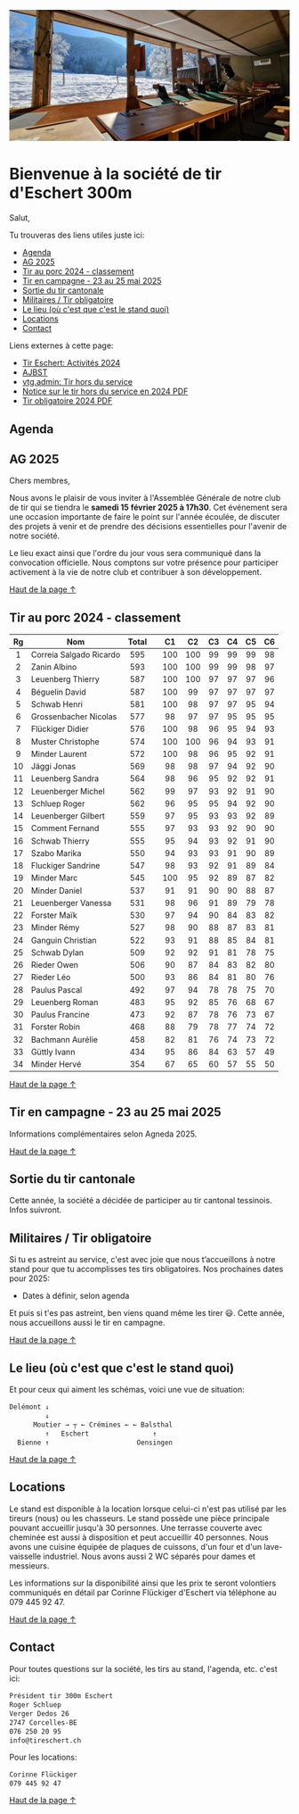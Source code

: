 <p style="text-align: center;"><img id="main_img" src="te_header.jpeg" alt="header"/></p>
<!-- omit from toc -->
<h1 id="main_title">Bienvenue à la société de tir d'Eschert 300m</h1>

Salut,

Tu trouveras des liens utiles juste ici:

- [Agenda](#agenda)
- [AG 2025](#ag-2025)
- [Tir au porc 2024 - classement](#tir-au-porc-2024---classement)
- [Tir en campagne - 23 au 25 mai 2025](#tir-en-campagne---23-au-25-mai-2025)
- [Sortie du tir cantonale](#sortie-du-tir-cantonale)
- [Militaires / Tir obligatoire](#militaires--tir-obligatoire)
- [Le lieu (où c'est que c'est le stand quoi)](#le-lieu-où-cest-que-cest-le-stand-quoi)
- [Locations](#locations)
- [Contact](#contact)

Liens externes à cette page:
- [Tir Eschert: Activités 2024](https://drive.google.com/file/d/1TSqa0SJHZ6F1xZWQyyu6ipLkP1rrel1Y/view?usp=drive_link)
- [AJBST](https://ajbst.ch/)
- [vtg.admin: Tir hors du service](https://www.vtg.admin.ch/fr/tir-hors-du-service)
- [Notice sur le tir hors du service en 2024 PDF](https://www.vtg.admin.ch/content/vtg-internet/fr/mein-militaerdienst/ausserhalb-des-dienstes/sat/schiesswesen-ausser-dienst/_jcr_content/infotabs/items/schiesspflicht/tabPar/downloadlist/downloadItems/13_1609320804927.download/27_123_f_2024.pdf)
- [Tir obligatoire 2024 PDF](https://www.vtg.admin.ch/content/vtg-internet/fr/mein-militaerdienst/ausserhalb-des-dienstes/sat/schiesswesen-ausser-dienst/_jcr_content/infotabs/items/schiesspflicht/tabPar/downloadlist/downloadItems/261_1610952031454.download/27_124_f_2024.pdf)

## Agenda
<p id="agenda"></p>

<script>
var myDoc = document.getElementById("agenda");
var myMainWidth = document.getElementById("main_title");

var w = myMainWidth.offsetWidth;

const iframe_agenda = document.createElement('iframe');
iframe_agenda.src = "https://calendar.google.com/calendar/embed?height=600&wkst=2&ctz=Europe%2FZurich&bgcolor=%23F6BF26&showTabs=0&showCalendars=0&title=Occupation%20du%20Stand%20de%20tir%20Eschert&src=ZXNjaGVydC50aXJAZ21haWwuY29t&color=%23039BE5";
iframe_agenda.style = "border-width:0";
iframe_agenda.width= w;
iframe_agenda.height=(3*w)/4;
iframe_agenda.frameborder="0";
iframe_agenda.scrolling="no";

myDoc.appendChild(iframe_agenda);
</script>

## AG 2025
Chers membres,

Nous avons le plaisir de vous inviter à l'Assemblée Générale de notre club de tir qui se tiendra le **samedi 15 février 2025 à 17h30**. Cet événement sera une occasion importante de faire le point sur l'année écoulée, de discuter des projets à venir et de prendre des décisions essentielles pour l'avenir de notre société.

Le lieu exact ainsi que l'ordre du jour vous sera communiqué dans la convocation officielle. Nous comptons sur votre présence pour participer activement à la vie de notre club et contribuer à son développement.

[Haut de la page ↑](#bienvenue-à-la-société-de-tir-deschert-300m)

## Tir au porc 2024 - classement

| **Rg** | **Nom** | **Total** |  | **C1** | **C2** | **C3** | **C4** | **C5** | **C6** |
|:---:|---|:---:|---|:---:|:---:|:---:|:---:|:---:|:---:|
| 1 | Correia Salgado Ricardo | 595 |  | 100 | 100 | 99 | 99 | 99 | 98 |
| 2 | Zanin Albino | 593 |  | 100 | 100 | 99 | 99 | 98 | 97 |
| 3 | Leuenberg Thierry | 587 |  | 100 | 100 | 97 | 97 | 97 | 96 |
| 4 | Béguelin David | 587 |  | 100 | 99 | 97 | 97 | 97 | 97 |
| 5 | Schwab Henri | 581 |  | 100 | 98 | 97 | 97 | 95 | 94 |
| 6 | Grossenbacher Nicolas | 577 |  | 98 | 97 | 97 | 95 | 95 | 95 |
| 7 | Flückiger Didier | 576 |  | 100 | 98 | 96 | 95 | 94 | 93 |
| 8 | Muster Christophe | 574 |  | 100 | 100 | 96 | 94 | 93 | 91 |
| 9 | Minder Laurent | 572 |  | 100 | 98 | 96 | 95 | 92 | 91 |
| 10 | Jäggi Jonas | 569 |  | 98 | 98 | 97 | 94 | 92 | 90 |
| 11 | Leuenberg Sandra | 564 |  | 98 | 96 | 95 | 92 | 92 | 91 |
| 12 | Leuenberger Michel | 562 |  | 99 | 97 | 93 | 92 | 91 | 90 |
| 13 | Schluep Roger | 562 |  | 96 | 95 | 95 | 94 | 92 | 90 |
| 14 | Leuenberger Gilbert | 559 |  | 97 | 95 | 93 | 93 | 92 | 89 |
| 15 | Comment Fernand | 555 |  | 97 | 93 | 93 | 92 | 90 | 90 |
| 16 | Schwab Thierry | 555 |  | 95 | 94 | 93 | 92 | 91 | 90 |
| 17 | Szabo Marika | 550 |  | 94 | 93 | 93 | 91 | 90 | 89 |
| 18 | Fluckiger Sandrine | 547 |  | 98 | 93 | 92 | 91 | 89 | 84 |
| 19 | Minder Marc | 545 |  | 100 | 95 | 92 | 89 | 87 | 82 |
| 20 | Minder Daniel | 537 |  | 91 | 91 | 90 | 90 | 88 | 87 |
| 21 | Leuenberger Vanessa | 531 |  | 98 | 96 | 91 | 89 | 79 | 78 |
| 22 | Forster Maïk | 530 |  | 97 | 94 | 90 | 84 | 83 | 82 |
| 23 | Minder Rémy | 527 |  | 98 | 90 | 88 | 87 | 83 | 81 |
| 24 | Ganguin Christian | 522 |  | 93 | 91 | 88 | 85 | 84 | 81 |
| 25 | Schwab Dylan | 509 |  | 92 | 92 | 91 | 81 | 78 | 75 |
| 26 | Rieder Owen | 506 |  | 90 | 87 | 84 | 83 | 82 | 80 |
| 27 | Rieder Léo | 500 |  | 93 | 86 | 84 | 81 | 80 | 76 |
| 28 | Paulus Pascal | 492 |  | 97 | 94 | 78 | 78 | 75 | 70 |
| 29 | Leuenberg Roman | 483 |  | 95 | 92 | 85 | 76 | 68 | 67 |
| 30 | Paulus Francine | 473 |  | 92 | 87 | 78 | 76 | 73 | 67 |
| 31 | Forster Robin | 468 |  | 88 | 79 | 78 | 77 | 74 | 72 |
| 32 | Bachmann Aurélie | 458 |  | 82 | 81 | 76 | 74 | 73 | 72 |
| 33 | Güttly Ivann | 434 |  | 95 | 86 | 84 | 63 | 57 | 49 |
| 34 | Minder Hervé | 354 |  | 67 | 65 | 60 | 57 | 55 | 50 |

[Haut de la page ↑](#bienvenue-à-la-société-de-tir-deschert-300m)

## Tir en campagne - 23 au 25 mai 2025
Informations complémentaires selon Agneda 2025.

[Haut de la page ↑](#bienvenue-à-la-société-de-tir-deschert-300m)

## Sortie du tir cantonale
Cette année, la société a décidée de participer au tir cantonal tessinois. Infos suivront.

## Militaires / Tir obligatoire
Si tu es astreint au service, c'est avec joie que nous t’accueillons à notre stand pour que tu accomplisses tes tirs obligatoires. Nos prochaines dates pour 2025:

- Dates à définir, selon agenda

Et puis si t'es pas astreint, ben viens quand même les tirer 😃. Cette année, nous accueillons aussi le tir en campagne.

[Haut de la page ↑](#bienvenue-à-la-société-de-tir-deschert-300m)

## Le lieu (où c'est que c'est le stand quoi)
<p id="map"></p>

<script>
var myDoc = document.getElementById("map");
var myMainWidth = document.getElementById("main_title");

var w = myMainWidth.offsetWidth;

const iframe_map = document.createElement('iframe');
iframe_map.src = "https://www.google.com/maps/embed?pb=!1m18!1m12!1m3!1d10827.652940093783!2d7.377267375557257!3d47.2769505967108!2m3!1f0!2f0!3f0!3m2!1i1024!2i768!4f13.1!3m3!1m2!1s0x4791de60d8456f51%3A0xb32602153ef1e4f7!2sPr%C3%A9%20Beuclair%201%2C%202743%20Eschert!5e0!3m2!1sfr!2sch!4v1712697380799!5m2!1sfr!2sch";
iframe_map.width= w;
iframe_map.height=(w)/2;
iframe_map.style="border:0;";
iframe_map.allowfullscreen="";
iframe_map.loading="lazy";
iframe_map.referrerpolicy="no-referrer-when-downgrade";

myDoc.appendChild(iframe_map);
</script>

Et pour ceux qui aiment les schémas, voici une vue de situation:
```
Delémont ↓
         ↓
      Moutier → ┬ ← Crémines ← ← Balsthal
         ↑   Eschert                ↑
  Bienne ↑                      Oensingen
```

[Haut de la page ↑](#bienvenue-à-la-société-de-tir-deschert-300m)

## Locations
Le stand est disponible à la location lorsque celui-ci n'est pas utilisé par les tireurs (nous) ou les chasseurs. Le stand possède une pièce principale pouvant accueillir jusqu'à 30 personnes. Une terrasse couverte avec cheminée est aussi à disposition et peut accueillir 40 personnes. Nous avons une cuisine équipée de plaques de cuissons, d'un four et d'un lave-vaisselle industriel. Nous avons aussi 2 WC séparés pour dames et messieurs.

Les informations sur la disponibilité ainsi que les prix te seront volontiers communiqués en détail par Corinne Flückiger d'Eschert via téléphone au 079 445 92 47.

[Haut de la page ↑](#bienvenue-à-la-société-de-tir-deschert-300m)

## Contact
Pour toutes questions sur la société, les tirs au stand, l'agenda, etc. c'est ici:
```
Président tir 300m Eschert
Roger Schluep
Verger Dedos 26
2747 Corcelles-BE
076 250 20 95
info@tireschert.ch
```

Pour les locations:
```
Corinne Flückiger
079 445 92 47
```

[Haut de la page ↑](#bienvenue-à-la-société-de-tir-deschert-300m)
